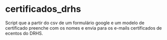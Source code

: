 # certificados_drhs
Script que a partir do csv de um formulário google e um modelo de certificado preenche com os nomes e envia para os e-mails certificados de ecentos do DRHS.
